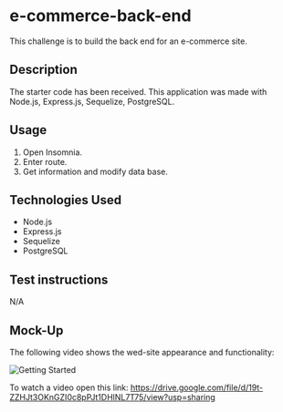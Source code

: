# e-commerce-back-end

This challenge is to build the back end for an e-commerce site.

## Description
The starter code has been received.
This application was made with Node.js, Express.js, Sequelize, PostgreSQL.

## Usage
1. Open Insomnia.
2. Enter route.
3. Get information and modify data base.

## Technologies Used
- Node.js
- Express.js
- Sequelize 
- PostgreSQL

## Test instructions
N/A

## Mock-Up
The following video shows the wed-site appearance and functionality:

![Getting Started](./mock_up/e-commerce-bsck-end.gif)

To watch a video open this link:
https://drive.google.com/file/d/19t-ZZHJt3OKnGZI0c8pPJt1DHlNL7T75/view?usp=sharing
